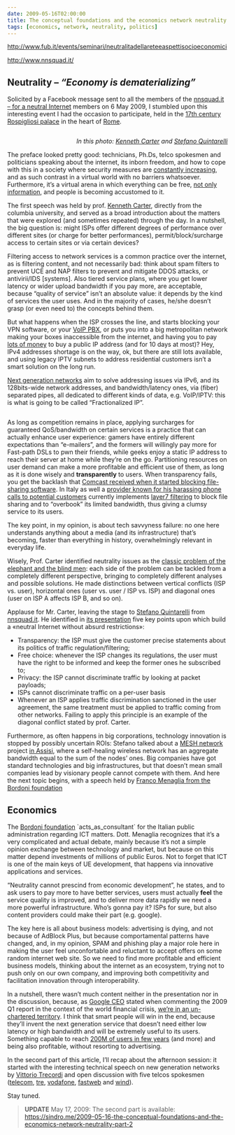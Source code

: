 ```yaml
---
date: 2009-05-16T02:00:00
title: The conceptual foundations and the economics network neutrality [Part 1] - 14 May 2009, Rome
tags: [economics, network, neutrality, politics]
---
```


<p><a
href="http://www.fub.it/events/seminari/neutralitadellareteeaspettisocioeconomici">http://www.fub.it/events/seminari/neutralitadellareteeaspettisocioeconomici</a></p>


<p><a href="http://www.nnsquad.it/">http://www.nnsquad.it/</a></p>


<h2>Neutrality &#8211; <em>&#8220;Economy is dematerializing&#8221;</em></h2>


<p>Solicited by a Facebook message sent to all the members of the <a
href="http://www.facebook.com/group.php?gid=56353912528">nnsquad.it &#8211; for
a neutral Internet</a> members on 6 May 2009, I stumbled upon this interesting
event I had the occasion to participate, held in the <a
href="http://en.wikipedia.org/wiki/Palazzo_Pallavicini-Rospigliosi">17th
century Rospigliosi palace</a> in the heart of <a
href="http://en.wikipedia.org/wiki/Rome">Rome</a>.</p>


<p style="text-align:center;"><img src="/posts/2009-05-16-the-conceptual-foundations-and-the-economics-network-neutrality-rome/IMG_0261.jpg" alt="" /></p>


<p style="text-align:right;"><em>In this photo: <a
href="http://kennethrcarter.com/vita/">Kenneth Carter</a> and <a
href="http://blog.quintarelli.it/">Stefano Quintarelli</a></em></p>


<p><a name="continue"></a> The preface looked pretty good: technicians, Ph.Ds,
telco spokesmen and politicians speaking about the internet, its inborn
freedom, and how to cope with this in a society where security measures are <a
href="http://sniffo.org/node/22">constantly increasing</a>, and as such
contrast in a virtual world with no barriers whatsoever. Furthermore,
it&#8217;s a virtual arena in which everything can be free, <a
href="http://thepiratebay.org/">not only information</a>, and people is
becoming accustomed to it.</p>


<p>The first speech was held by prof. <a
href="http://kennethrcarter.com/vita/">Kenneth Carter</a>, directly from the
columbia university, and served as a broad introduction about the matters that
were explored (and sometimes repeated) through the day. In a nutshell, the big
question is: might ISPs offer different degrees of performance over different
sites (or charge for better performances), permit/block/surcharge access to
certain sites or via certain devices?</p>


<p>Filtering access to network services is a common practice over the internet,
as is filtering content, and not necessarily bad: think about spam filters to
prevent <span class="caps">UCE</span> and <span class="caps">NAP</span> filters
to prevent and mitigate <span class="caps">DDOS</span> attacks, or
antivirii/IDS [systems]. Also tiered service plans, where you get lower latency
or wider upload bandwidth if you pay more, are acceptable, because
&#8220;quality of service&#8221; isn&#8217;t an absolute value: it depends by
the kind of services the user uses. And in  the majority of cases, he/she
doesn&#8217;t grasp (or even need to) the concepts behind them.</p>


<p>But what happens when the <span class="caps">ISP</span> crosses the line,
and starts blocking your <span class="caps">VPN</span> software, or your <a
href="http://www.nexlab.it/index.php/2007/05/03/fastweb-e-voip-sip-come-dicevano-una-volta-vorrete-dirlo-a-tutti-no">VoIP
<span class="caps">PBX</span></a>, or puts you into a big metropolitan network
making your boxes inaccessible from the internet, and having you to pay <a
href="http://aziende.fastweb.it/offerta/micro_imprese/ser_opzint_ip.html">lots
of money</a> to buy a public IP address (and for 10 days at most)? Hey, IPv4
addresses shortage is on the way, ok, but there are still lots available, and
using legacy <span class="caps">IPTV</span> subnets to address residential
customers isn&#8217;t a smart solution on the long run.</p>


<p><a href="http://en.wikipedia.org/wiki/Next_Generation_Networking">Next
generation networks</a> aim to solve addressing issues via IPv6, and its
128bits-wide network addresses, and bandwidth/latency ones, via (fiber)
separated pipes, all dedicated to different kinds of data, e.g. VoIP/IPTV: this
is what is going to be called &#8220;Fractionalized IP&#8221;.</p>


<p style="text-align:center;"><img src="/posts/2009-05-16-the-conceptual-foundations-and-the-economics-network-neutrality-rome/ngn-pipes.png" alt="" /></p>


<p>As long as competition remains in place, applying surcharges for guaranteed
QoS/bandwidth on certain services is a practice that can actually enhance user
experience: gamers have entirely different expectations than
&#8220;e-mailers&#8221;, and the formers will willingly pay more for Fast-path
DSLs to pwn their friends, while geeks enjoy a static IP address to reach their
server at home while they&#8217;re on the go. Partitioning resources on user
demand can  make a more profitable and efficient use of them, as long as it is
done wisely and <strong>transparently</strong> to users. When transparency
fails, you get the backlash that <a
href="http://en.wikipedia.org/wiki/Comcast#Network_neutrality">Comcast received
when it started blocking file-sharing software</a>. In Italy as well a <a
href="http://www.tele2.it/">provider known for his harassing phone calls to
potential customers</a> currently implements <a
href="http://www.linkedin.com/pub/dir/samuele/fogagnolo">layer7 filtering</a>
to block file sharing and to &#8220;overbook&#8221; its limited bandwidth, thus
giving a clumsy service to its users.</p>


<p>The key point, in my opinion, is about tech savvyness failure: no one here
understands anything about a media (and its infrastructure) that&#8217;s
becoming, faster than everything in history, overwhelmingly relevant in
everyday life.</p>


<p>Wisely, Prof. Carter identified neutrality issues as the <a
href="http://en.wikipedia.org/wiki/Blind_Men_and_an_Elephant">classic problem
of the elephant and the blind men</a>: each side of the problem can be tackled
from a completely different perspective, bringing to completely different
analyses and possible solutions. He made distinctions between vertical
conflicts (ISP vs. user), horizontal ones (user vs. user / <span
class="caps">ISP</span> vs. <span class="caps">ISP</span>) and diagonal ones
(user on <span class="caps">ISP A</span> affects <span class="caps">ISP
B</span>, and so on).</p>


<p>Applause for Mr. Carter, leaving the stage to <a
href="http://blog.quintarelli.it/">Stefano Quintarelli</a> from <a
href="http://www.nnsquad.it/">nnsquad.it</a>. He identified in <a
href="http://www.fub.it/files/Slide_Quintarelli_14_05_09.pdf">its
presentation</a> five key points upon which build a &laquo;neutral Internet
without absurd restrictions&raquo;:</p>


<ul> <li>Transparency: the <span class="caps">ISP</span> must give the customer
precise statements about its politics of traffic regulation/filtering;</li>
<li>Free choice: whenever the <span class="caps">ISP</span> changes its
regulations, the user must have the right to be informed and keep the former
ones he subscribed to;</li> <li>Privacy: the <span class="caps">ISP</span>
cannot discriminate traffic by looking at packet payloads;</li> <li>ISPs cannot
discriminate traffic on a per-user basis</li> <li>Whenever an <span
class="caps">ISP</span> applies traffic discrimination sanctioned in the user
agreement, the same treatment must be applied to traffic coming from other
networks. Failing to apply this principle is an example of the diagonal
conflict stated by prof. Carter.</li> </ul>


<p>Furthermore, as often happens in big corporations, technology innovation is
stopped by possibly uncertain ROIs: Stefano talked about a <a
href="http://en.wikipedia.org/wiki/Mesh_network"><span class="caps">MESH</span>
network</a> project <a href="http://www.assisiwireless.com/tecnologia.html">in
Assisi</a>, where a self-healing wireless network has an aggregate bandwidth
equal to the sum of the nodes&#8217; ones. Big companies have got standard
technologies and big infrastructures, but that doesn&#8217;t mean small
companies lead by visionary people cannot compete with them. And here the next
topic begins, with a speech held by <a
href="http://www.fub.it/files/Slide_Menaglia_14_05_09.pdf">Franco Menaglia from
the Bordoni foundation</a></p>


<h2>Economics</h2>


<p>The <a href="http://www.fub.it/">Bordoni foundation</a> `acts_as_consultant`
for the Italian public administration regarding <span class="caps">ICT</span>
matters. Dott. Menaglia recognizes that it&#8217;s a very complicated and
actual debate, mainly because it&#8217;s not a simple opinion exchange between
technology and market, but because on this matter depend investments of
millions of public Euros. Not to forget that <span class="caps">ICT</span> is
one of the main keys of UE development, that happens via innovative
applications and services.</p>


<p>&#8220;Neutrality cannot prescind from economic development&#8221;, he
states, and to ask users to pay more to have better services, users must
actually <strong>feel</strong> the service quality is improved, and to deliver
more data rapidly we need a more powerful infrastructure. Who&#8217;s gonna pay
it? ISPs for sure, but also content providers could make their part (e.g.
google).</p>


<p>The key here is all about business models: advertising is dying, and not
because of AdBlock Plus, but because comportamental patterns have changed, and,
in my opinion, <span class="caps">SPAM</span> and phishing play a major role
here in making the user feel unconfortable and reluctant to accept offers on
some random internet web site. So we need to find more profitable and efficient
business models, thinking about the internet as an ecosystem, trying not to
push only on our own company, and improving both competitivity and facilitation
innovation through interoperability.</p>


<p>In a nutshell, there wasn&#8217;t much content neither in the presentation
nor in the discussion, because, as <a
href="http://en.wikipedia.org/wiki/Eric_E._Schmidt">Google <span
class="caps">CEO</span></a> stated when commenting the 2009 Q1 report in the
context of the world financial crisis, <a
href="http://awurl.com/FgYWkh9Ey#first_awesome_highlight">we&#8217;re in an
un-chartered territory</a>. I think that smart people will win in the end,
because they&#8217;ll invent the next generation service that doesn&#8217;t
need either low latency or high bandwidth and will be extremely useful to its
users. Something capable to reach <a href="http://facebook.com/">200M of users
in few years</a> (and more) and being also profitable, without resorting to
advertising.</p>


<p>In the second part of this article, I&#8217;ll recap about the afternoon
session: it started with the interesting technical speech on new generation
networks by <a
href="http://www.fub.it/files/Slide_Trecordi_14_05_09.pdf">Vittorio
Trecordi</a> and open discussion with five telcos spokesmen (<a
href="http://telecomitalia.it/">telecom</a>, <a
href="http://www.tre.it/">tre</a>, <a href="http://vodafone.it/">vodafone</a>,
<a href="http://www.fastweb.it/">fastweb</a> and <a
href="http://www.wind.it/">wind</a>).</p>


<p>Stay tuned.</p>


<blockquote> <strong><span class="caps">UPDATE</span></strong> May 17, 2009:
The second part is available: <a
href="/posts/2009-05-16-the-conceptual-foundations-and-the-economics-network-neutrality-part-2">https://sindro.me/2009-05-16-the-conceptual-foundations-and-the-economics-network-neutrality-part-2</a>
</blockquote>
